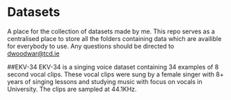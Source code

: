 # Datasets
A place for the collection of datasets made by me. This repo serves as a centralised place to store all the folders containing data which are availible for everybody to use. Any questions should be directed to dwoodwar@tcd.ie 

##EKV-34
EKV-34 is a singing voice dataset containing 34 examples of 8 second vocal clips. These vocal clips were sung by a female singer with 8+ years of singing lessons and studying music with focus on vocals in University. The clips are sampled at 44.1KHz.
